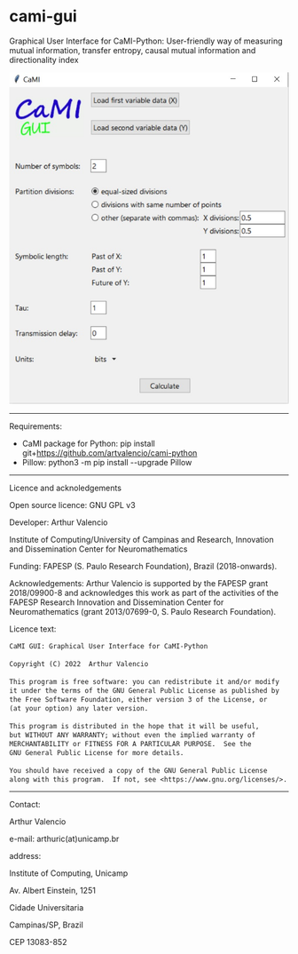 # cami-gui
Graphical User Interface for CaMI-Python: User-friendly way of measuring mutual information, transfer entropy, causal mutual information and directionality index

![Layout of the software](https://github.com/artvalencio/cami-gui/blob/main/layout.jpg?raw=true)

------------------------------------------------------------------------------

Requirements:

- CaMI package for Python:  pip install git+https://github.com/artvalencio/cami-python
- Pillow: python3 -m pip install --upgrade Pillow

------------------------------------------------------------------------------

Licence and acknoledgements

Open source licence: GNU GPL v3

Developer: Arthur Valencio

Institute of Computing/University of Campinas and Research, Innovation and Dissemination Center for Neuromathematics

Funding: FAPESP (S. Paulo Research Foundation), Brazil (2018-onwards).

Acknowledgements: Arthur Valencio is supported by the FAPESP grant 2018/09900-8 and acknowledges this work as part of the activities of the FAPESP Research 	     Innovation and Dissemination Center for Neuromathematics (grant 2013/07699-0, S. Paulo Research Foundation).

Licence text:

    CaMI GUI: Graphical User Interface for CaMI-Python
    
    Copyright (C) 2022  Arthur Valencio

    This program is free software: you can redistribute it and/or modify
    it under the terms of the GNU General Public License as published by
    the Free Software Foundation, either version 3 of the License, or
    (at your option) any later version.

    This program is distributed in the hope that it will be useful,
    but WITHOUT ANY WARRANTY; without even the implied warranty of
    MERCHANTABILITY or FITNESS FOR A PARTICULAR PURPOSE.  See the
    GNU General Public License for more details.

    You should have received a copy of the GNU General Public License
    along with this program.  If not, see <https://www.gnu.org/licenses/>.

-----------------------------------------------------------------------------

Contact:

Arthur Valencio

e-mail: arthuric(at)unicamp.br

address:

Institute of Computing, Unicamp

Av. Albert Einstein, 1251

Cidade Universitaria

Campinas/SP, Brazil

CEP 13083-852 
